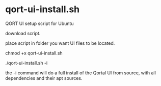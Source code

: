 # qort-ui-install.sh
QORT UI setup script for Ubuntu

download script.

place script in folder you want UI files to be located.

chmod +x qort-ui-install.sh

./qort-ui-install.sh -i 

the -i command will do a full install of the Qortal UI from source, with all dependencies and their apt sources.
